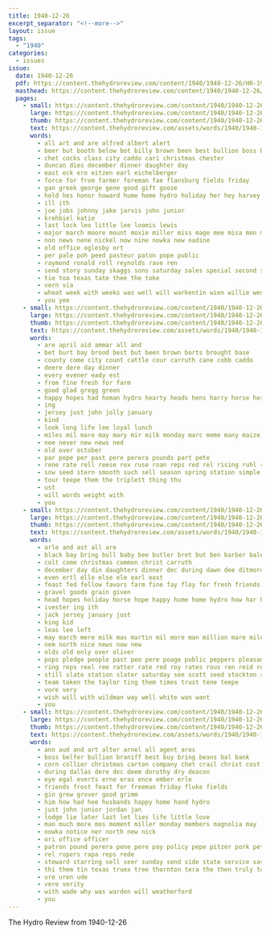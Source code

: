 ```yaml
---
title: 1940-12-26
excerpt_separator: "<!--more-->"
layout: issue
tags:
  - "1940"
categories:
  - issues
issue:
  date: 1940-12-26
  pdf: https://content.thehydroreview.com/content/1940/1940-12-26/HR-1940-12-26.pdf
  masthead: https://content.thehydroreview.com/content/1940/1940-12-26/masthead/HR-1940-12-26.jpg
  pages:
    - small: https://content.thehydroreview.com/content/1940/1940-12-26/small/HR-1940-12-26-01.jpg
      large: https://content.thehydroreview.com/content/1940/1940-12-26/large/HR-1940-12-26-01.jpg
      thumb: https://content.thehydroreview.com/content/1940/1940-12-26/thumbnails/HR-1940-12-26-01.jpg
      text: https://content.thehydroreview.com/assets/words/1940/1940-12-26/HR-1940-12-26-01.txt
      words:
        - all art and are alfred albert alert
        - beer but booth below bot billy brown been best bullion boss bel burkhalter
        - chet cocks class city caddo cari christmas chester
        - duncan dies december dinner daughter day
        - east eck ero eitzen earl eichelberger
        - force for from farmer foreman fae flansburg fields friday
        - gan greek george gene good gift goose
        - held hes honor howard hume home hydro holiday her hey harvey henry hafer had hamilton
        - ill ith
        - joe jobs johnny jake jarvis john junior
        - krehbiel katie
        - last lock leo little lee loomis lewis
        - major march moore mount moxie miller miss mage mee misa mon mark mack martin mand mary mail matter
        - non news nene nickel now nine nowka new nadine
        - old office oglesby ort
        - per pale poh peed pasteur paton pope public
        - raymond ronald roll reynolds rave ren
        - send story sunday skaggs sons saturday sales special second sedan son
        - tie toa texas tate thee the toke
        - vern via
        - wheat week with weeks was well will warkentin wien willie went welch wallace
        - you yee
    - small: https://content.thehydroreview.com/content/1940/1940-12-26/small/HR-1940-12-26-02.jpg
      large: https://content.thehydroreview.com/content/1940/1940-12-26/large/HR-1940-12-26-02.jpg
      thumb: https://content.thehydroreview.com/content/1940/1940-12-26/thumbnails/HR-1940-12-26-02.jpg
      text: https://content.thehydroreview.com/assets/words/1940/1940-12-26/HR-1940-12-26-02.txt
      words:
        - are april aid ammar all and
        - bet burt bay brood best but been brown borts brought base
        - county come city count cattle cour carruth cane cobb caddo
        - deere dere day dinner
        - every evener eady est
        - from fine fresh for farm
        - good glad gregg green
        - happy hopes had homan hydro hearty heads hens harry horse her head
        - ing
        - jersey just john jolly january
        - kind
        - look long life lee loyal lunch
        - miles mil mare may mary mir milk monday marc meme many maize matter mule miss
        - nee never new news ned
        - old over october
        - par pepe per past pere perera pounds part pete
        - rene rate rell reese rex ruse roan reps red rel rising ruhl reall
        - sow seed stern smooth such sell season spring station simple sun sai sents sema sister south
        - tour teepe them the triplett thing thu
        - ust
        - will words weight with
        - you
    - small: https://content.thehydroreview.com/content/1940/1940-12-26/small/HR-1940-12-26-03.jpg
      large: https://content.thehydroreview.com/content/1940/1940-12-26/large/HR-1940-12-26-03.jpg
      thumb: https://content.thehydroreview.com/content/1940/1940-12-26/thumbnails/HR-1940-12-26-03.jpg
      text: https://content.thehydroreview.com/assets/words/1940/1940-12-26/HR-1940-12-26-03.txt
      words:
        - arle and ast all are
        - black bay bring bull baby bee butler bret but ben barber bales
        - colt come christmas common christ carruth
        - december day din daughters dinner dec during dawn dee ditmore dere
        - even ertl elle else ele earl east
        - feast fed fellow favors farm fine fay floy for fresh friends
        - gravel goods grain given
        - head hopes holiday horse hope happy hume home hydro how har hen hens hay has
        - ivester ing ith
        - jack jersey january just
        - king kid
        - leas lee left
        - may march mere milk mas martin mil more man million mare miles
        - nem north nice news now new
        - olds old only over oliver
        - pops pledge people past peo pere poage public peppers pleasant pete pepe pers
        - ring reps reel ree ratter rate red roy rates rous ren reid rock
        - still slate station slater saturday see scott seed stockton son sudan side sale start sand special state
        - team taken the taylor ting them times trust tene teepe
        - vore very
        - wish will with wildman way well white wan want
        - you
    - small: https://content.thehydroreview.com/content/1940/1940-12-26/small/HR-1940-12-26-04.jpg
      large: https://content.thehydroreview.com/content/1940/1940-12-26/large/HR-1940-12-26-04.jpg
      thumb: https://content.thehydroreview.com/content/1940/1940-12-26/thumbnails/HR-1940-12-26-04.jpg
      text: https://content.thehydroreview.com/assets/words/1940/1940-12-26/HR-1940-12-26-04.txt
      words:
        - ann aud and art alter arnel all agent aros
        - boss belfer bullion braniff best buy bring beans bal bank
        - corn collier christmas carton company chet crail christ cost
        - during dallas dere dec deem dorothy dry deacon
        - eye egal everts erne eras ence ember erle
        - friends frost feast for freeman friday fluke fields
        - gin grew grover good grimm
        - him how had hee husbands happy home hand hydro
        - just john junior jordan jan
        - lodge lie later last let lies life little love
        - man much more mos moment miller monday members magnolia may
        - nowka notice ner north new nick
        - ori office officer
        - patron pound perera pene pere pay policy pepe pitzer pork peters pounds present
        - rel ropers rapa reps rede
        - steward starring sell seer sunday send side state service savior station sheffield spies senior soap saturday seem stockton store
        - thi them tin texas truex tree thornton tera the then truly todd tyler
        - ure uren ude
        - vere verity
        - with wade why was warden will weatherford
        - you
---
```


The Hydro Review from 1940-12-26

<!--more-->

